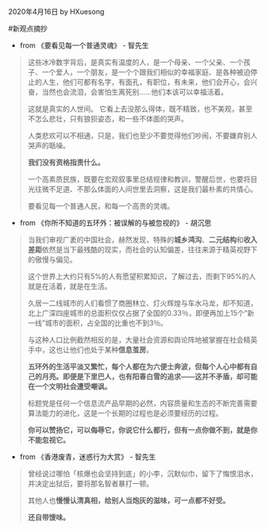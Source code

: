 2020年4月16日
by HXuesong



#新观点摘抄
- from 《要看见每一个普通灵魂》 - 智先生
> 这些冰冷数字背后，是真实有温度的人，是一个母亲、一个父亲、一个孩子、一个爱人，一个朋友，是一个个跟我们相似的幸福家庭、是各种被迫停止的人生，他们可都有名字，有面孔，有职位，有未来，他们会开心，会兴奋，当然也会流泪，会害怕生离死别……他们本该可以幸福活着。
> 
> 
> 
> 这就是真实的人世间。
> 它看上去没那么得体，既不精致，也不美观，甚至不怎么悲壮，只有狼狈姿态，和一些不体面的哭声。
> 
> 
> 
> 人类悲欢可以不相通，只是，我们也至少不要觉得他们吵闹，不要嫌弃别人哭声的聒噪。
> 
> 
> 
> **我们没有资格指责什么。**
> 
> 
> 
> 一个高素质民族，既要在宏观叙事里总结规律和教训，警醒后世，也要将目光往微不足道、不那么体面的人间世里去洞察，这是我们最朴素的共情心。
> 
> 
> 
> 要看见每一个普通人民，和每一个高贵的灵魂。



- from 《你所不知道的五环外：被误解的与被忽视的》 - 胡沉思
> 当我们审视广袤的中国社会，赫然发现，特殊的**城乡鸿沟**、**二元结构**和**收入差距**依然是当下最残酷的现实，而社会的认知偏差，往往来源于精英视野下的傲慢与偏见。
> 
> 
> 
> 这个世界上大约只有5%的人有愿望积累知识，了解过去，而剩下95%的人就是在活着，就是在生活。
> 
> 
> 
> 久居一二线城市的人们看惯了商圈林立、灯火辉煌与车水马龙，却不知道，北上广深四座城市的总面积仅仅占据了全国的0.33％，即便再加上15个“新一线”城市的面积，占全国的比重也不到3％。
> 
> 
> 
> 与这种人口比例截然相反的是，大量社会资源和舆论阵地被掌握在社会精英手中，这也让他们也处于某种**信息茧房**。
> 
> 
> 
> **五环外的生活平淡又繁忙，每个人都在为六便士奔波，但每个人心中都有自己的月亮。即便是下里巴人，也有阳春白雪的追求——这并不矛盾，却可能在一个文明社会遭受嘲讽。**
> 
> 
> 
> 标题党是任何一个信息流产品早期的必然，内容质量和生态的不断完善需要算法能力的进化，这是一个长期的过程也是必须要经历的过程。
> 
> 
> 
> **你可以赞扬它，可以侮辱它，你说它什么都行，但有一点你做不到，就是你不能忽视它。**



- from 《香港废青，迷惑行为大赏》 - 智先生
> 曾经说过哪怕「核爆也会坚持到底」的小李，沉默似巾，留下了悔恨泪水，并决定出狱后，要将那名智者暴打一顿。
> 
> 
> 
> 其他人也**慢慢认清真相，给别人当炮灰的滋味，可一点都不好受。**
> 
> 
> 
> **还自带馊味。**